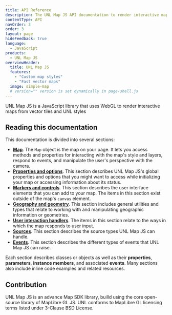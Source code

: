 ```yaml
---
title: API Reference
description: The UNL Map JS API documentation to render interactive maps from vector tiles and UNL styles.
contentType: API
navOrder: 3
order: 3
layout: page
hideFeedback: true
language:
  - JavaScript
products:
  - UNL Map JS
overviewHeader:
  title: UNL Map JS
  features:
    - "Custom map styles"
    - "Fast vector maps"
  image: simple-map
  # version="" version is set dynamically in page-shell.js
---
```


UNL Map JS is a JavaScript library that uses WebGL to render interactive maps from vector tiles and UNL styles

## Reading this documentation

This documentation is divided into several sections:

- [**Map**](https://u-n-l.github.io/unl-map-js-docs/api/map/). The `Map` object is the map on your page. It lets you access methods and properties for interacting with the map's style and layers, respond to events, and manipulate the user's perspective with the camera.
- [**Properties and options**](https://u-n-l.github.io/unl-map-js-docs/api/properties/). This section describes UNL Map JS's global properties and options that you might want to access while initializing your map or accessing information about its status.
- [**Markers and controls**](https://u-n-l.github.io/unl-map-js-docs/api/markers/). This section describes the user interface elements that you can add to your map. The items in this section exist outside of the map's `canvas` element.
- [**Geography and geometry**](https://u-n-l.github.io/unl-map-js-docs/api/geography/). This section includes general utilities and types that relate to working with and manipulating geographic information or geometries.
- [**User interaction handlers**](https://u-n-l.github.io/unl-map-js-docs/api/handlers/). The items in this section relate to the ways in which the map responds to user input.
- [**Sources**](https://u-n-l.github.io/unl-map-js-docs/api/sources/). This section describes the source types UNL Map JS can handle.
- [**Events**](https://u-n-l.github.io/unl-map-js-docs/api/events/). This section describes the different types of events that UNL Map JS can raise.

Each section describes classes or objects as well as their **properties**, **parameters**, **instance members**, and associated **events**. Many sections also include inline code examples and related resources.

## Contribution

UNL Map JS is an advance Map SDK library, builld using the core open-source library of MapLibre GL JS. UNL conforms to MapLibre GL licensing terms listed under 3-Clause BSD License.
